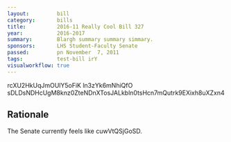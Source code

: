 ```yaml
---
layout:         bill
category:       bills
title:          2016-11 Really Cool Bill 327
year:           2016-2017
summary:        Blargh summary summary simmary.
sponsors:       LHS Student-Faculty Senate
passed:         pn November  7, 2011
tags:           test-bill irY
visualworkflow: true
---
```



rcXU2HkUqJmOUlY5oFiK ln3zYk6mNhiQfO sDLDsNDHcUgM8knz0ZteNDnXTosJALkbln0tsHcn7mQutrk9EXixh8uXZxn4 




Rationale
---------
The Senate currently feels like cuwVtQSjGoSD.
